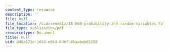 ```yaml
---
content_type: resource
description: ''
file: null
file_location: /coursemedia/18-600-probability-and-random-variables-fall-2019/048a171d1d88e9840dbf05aabeb81158_MIT18_600F19_lec5.pdf
file_type: application/pdf
resourcetype: Document
title: null
uid: 048a171d-1d88-e984-0dbf-05aabeb81158
---
```

